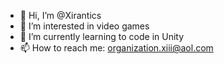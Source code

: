 - 👋 Hi, I’m @Xirantics
- 👀 I’m interested in video games
- 🌱 I’m currently learning to code in Unity
- 📫 How to reach me: organization.xiii@aol.com

<!---
Xirantics/Xirantics is a ✨ special ✨ repository because its `README.md` (this file) appears on your GitHub profile.
You can click the Preview link to take a look at your changes.
--->
